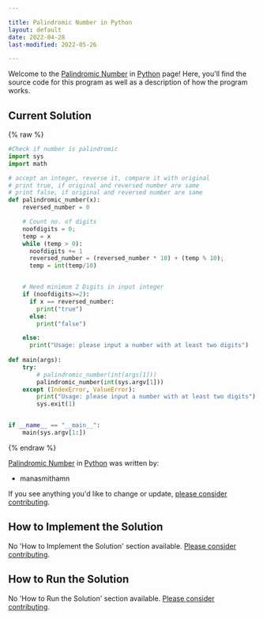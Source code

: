 ```yaml
---

title: Palindromic Number in Python
layout: default
date: 2022-04-28
last-modified: 2022-05-26

---
```


Welcome to the [Palindromic Number](https://sampleprograms.io/projects/palindromic-number) in [Python](https://sampleprograms.io/languages/python) page! Here, you'll find the source code for this program as well as a description of how the program works.

## Current Solution

{% raw %}

```python
#Check if number is palindromic
import sys
import math

# accept an integer, reverse it, compare it with original
# print true, if original and reversed number are same
# print false, if original and reversed number are same
def palindromic_number(x):
    reversed_number = 0

    # Count no. of digits
    noofdigits = 0;
    temp = x
    while (temp > 0):
      noofdigits += 1
      reversed_number = (reversed_number * 10) + (temp % 10);
      temp = int(temp/10)


    # Need minimum 2 Digits in input integer
    if (noofdigits>=2):
      if x == reversed_number:
        print("true")
      else:
        print("false")

    else:
      print("Usage: please input a number with at least two digits")
    
def main(args):
    try:
        # palindromic_number(int(args[1]))
        palindromic_number(int(sys.argv[1]))
    except (IndexError, ValueError):
        print("Usage: please input a number with at least two digits")
        sys.exit(1)


if __name__ == "__main__":
    main(sys.argv[1:])
```

{% endraw %}

[Palindromic Number](https://sampleprograms.io/projects/palindromic-number) in [Python](https://sampleprograms.io/languages/python) was written by:

- manasmithamn

If you see anything you'd like to change or update, [please consider contributing](https://github.com/TheRenegadeCoder/sample-programs).

## How to Implement the Solution

No 'How to Implement the Solution' section available. [Please consider contributing](https://github.com/TheRenegadeCoder/sample-programs-website).

## How to Run the Solution

No 'How to Run the Solution' section available. [Please consider contributing](https://github.com/TheRenegadeCoder/sample-programs-website).